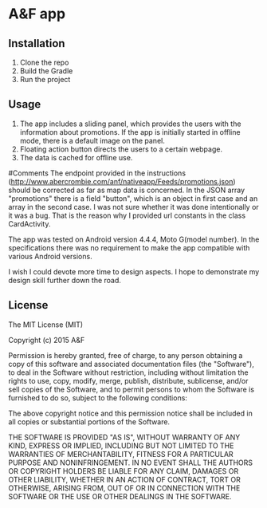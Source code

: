 # A&F app

## Installation

1. Clone the repo
2. Build the Gradle
3. Run the project

## Usage

1. The app includes a sliding panel, which provides the users with the information about promotions. If the app is initially started in offline mode, there is a default image on the panel.
2. Floating action button directs the users to a certain webpage.
3. The data is cached for offline use.

#Comments
The endpoint provided in the instructions (http://www.abercrombie.com/anf/nativeapp/Feeds/promotions.json) should be corrected as far as map data is concerned. In the JSON array "promotions" there is a field "button", which is an object in first case and an array in the second case. I was not sure whether it was done intentionally or it was a bug. That is the reason why I provided url constants in the class CardActivity.

The app was tested on Android version 4.4.4, Moto G(model number). In the specifications there was no requirement to make the app compatible with various Android versions.

I wish I could devote more time to design aspects. I hope to demonstrate my design skill further down the road.

## License

The MIT License (MIT)

Copyright (c) 2015 A&F

Permission is hereby granted, free of charge, to any person obtaining a copy
of this software and associated documentation files (the "Software"), to deal
in the Software without restriction, including without limitation the rights
to use, copy, modify, merge, publish, distribute, sublicense, and/or sell
copies of the Software, and to permit persons to whom the Software is
furnished to do so, subject to the following conditions:

The above copyright notice and this permission notice shall be included in all
copies or substantial portions of the Software.

THE SOFTWARE IS PROVIDED "AS IS", WITHOUT WARRANTY OF ANY KIND, EXPRESS OR
IMPLIED, INCLUDING BUT NOT LIMITED TO THE WARRANTIES OF MERCHANTABILITY,
FITNESS FOR A PARTICULAR PURPOSE AND NONINFRINGEMENT. IN NO EVENT SHALL THE
AUTHORS OR COPYRIGHT HOLDERS BE LIABLE FOR ANY CLAIM, DAMAGES OR OTHER
LIABILITY, WHETHER IN AN ACTION OF CONTRACT, TORT OR OTHERWISE, ARISING FROM,
OUT OF OR IN CONNECTION WITH THE SOFTWARE OR THE USE OR OTHER DEALINGS IN THE
SOFTWARE.
